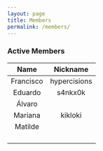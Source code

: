```yaml
---
layout: page
title: Members
permalink: /members/
---
```


### Active Members

| **Name** | **Nickname** |
|:---:|:---:|
| Francisco | hypercisions |
| Eduardo | s4nkx0k |
| Álvaro |  |
| Mariana | kikloki |
| Matilde |  |
|  |  |
|  |  |
|  |  |
|  |  |
